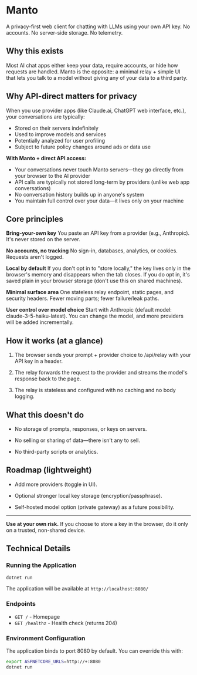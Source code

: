 # Manto

A privacy-first web client for chatting with LLMs using your own API key.
No accounts. No server-side storage. No telemetry.

## Why this exists

Most AI chat apps either keep your data, require accounts, or hide how requests are handled. Manto is the opposite: a minimal relay + simple UI that lets you talk to a model without giving any of your data to a third party.

## Why API-direct matters for privacy

When you use provider apps (like Claude.ai, ChatGPT web interface, etc.), your conversations are typically:

- Stored on their servers indefinitely
- Used to improve models and services
- Potentially analyzed for user profiling
- Subject to future policy changes around ads or data use

**With Manto + direct API access:**

- Your conversations never touch Manto servers—they go directly from your browser to the AI provider
- API calls are typically not stored long-term by providers (unlike web app conversations)
- No conversation history builds up in anyone's system
- You maintain full control over your data—it lives only on your machine

## Core principles

**Bring-your-own key**
You paste an API key from a provider (e.g., Anthropic). It's never stored on the server.

**No accounts, no tracking**
No sign-in, databases, analytics, or cookies. Requests aren't logged.

**Local by default**
If you don't opt in to "store locally," the key lives only in the browser's memory and disappears when the tab closes.
If you do opt in, it's saved plain in your browser storage (don't use this on shared machines).

**Minimal surface area**
One stateless relay endpoint, static pages, and security headers. Fewer moving parts; fewer failure/leak paths.

**User control over model choice**
Start with Anthropic (default model: claude-3-5-haiku-latest). You can change the model, and more providers will be added incrementally.

## How it works (at a glance)

1. The browser sends your prompt + provider choice to /api/relay with your API key in a header.

2. The relay forwards the request to the provider and streams the model's response back to the page.

3. The relay is stateless and configured with no caching and no body logging.

## What this doesn't do

- No storage of prompts, responses, or keys on servers.

- No selling or sharing of data—there isn't any to sell.

- No third-party scripts or analytics.

## Roadmap (lightweight)

- Add more providers (toggle in UI).

- Optional stronger local key storage (encryption/passphrase).

- Self-hosted model option (private gateway) as a future possibility.

---

**Use at your own risk.** If you choose to store a key in the browser, do it only on a trusted, non-shared device.

## Technical Details

### Running the Application

```bash
dotnet run
```

The application will be available at `http://localhost:8080/`

### Endpoints

- `GET /` - Homepage
- `GET /healthz` - Health check (returns 204)

### Environment Configuration

The application binds to port 8080 by default. You can override this with:

```bash
export ASPNETCORE_URLS=http://+:8080
dotnet run
```
